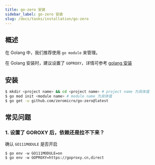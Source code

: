 ```yaml
---
title: go-zero 安装
sidebar_label: go-zero 安装
slug: /docs/tasks/installation/go-zero
---
```


## 概述

在 Golang 中，我们推荐使用 `go module` 来管理。

在 Golang 安装时，建议设置了 `GOPROXY`，详情可参考 <a href="/docs/tasks" target="_blank">golang 安装</a>

## 安装

```bash
$ mkdir <project name> && cd <project name> # project name 为具体值
$ go mod init <module name> # module name 为具体值
$ go get -u github.com/zeromicro/go-zero@latest
```

## 常见问题

### 1. 设置了 GOROXY 后，依赖还是拉不下来？

确认 `GO111MODULE` 是否开启

```shell
$ go env -w GO111MODULE=on
$ go env -w GOPROXY=https://goproxy.cn,direct
```
